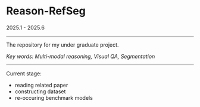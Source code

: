 # Reason-RefSeg

2025.1 - 2025.6

---

The repository for my under graduate project.

*Key words: Multi-modal reasoning, Visual QA, Segmentation*

---

Current stage:
- reading related paper
- constructing dataset
- re-occuring benchmark models
